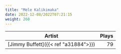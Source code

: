 ```yaml
---
title: "Mele Kalikimaka"
date: 2022-12-08/2022T07:21:15
weight: 260
---
```




 Artist | Plays 
----- | -----:
[Jimmy Buffett]({{< ref "a31884">}}) | 79
